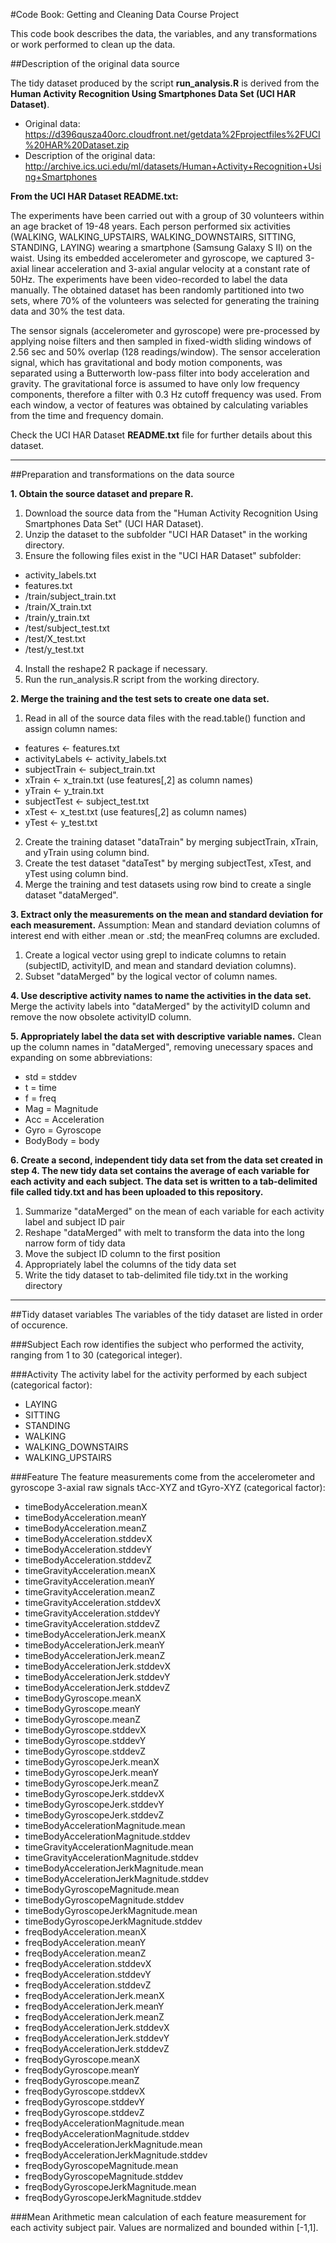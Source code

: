 #Code Book: Getting and Cleaning Data Course Project

This code book describes the data, the variables, and any transformations or work performed to clean up the data.

##Description of the original data source

The tidy dataset produced by the script **run_analysis.R** is derived from the **Human Activity Recognition Using Smartphones Data Set (UCI HAR Dataset)**.

* Original data: https://d396qusza40orc.cloudfront.net/getdata%2Fprojectfiles%2FUCI%20HAR%20Dataset.zip
* Description of the original data: http://archive.ics.uci.edu/ml/datasets/Human+Activity+Recognition+Using+Smartphones

**From the UCI HAR Dataset README.txt:**

The experiments have been carried out with a group of 30 volunteers within an age bracket of 19-48 years. Each person performed six activities (WALKING, WALKING_UPSTAIRS, WALKING_DOWNSTAIRS, SITTING, STANDING, LAYING) wearing a smartphone (Samsung Galaxy S II) on the waist. Using its embedded accelerometer and gyroscope, we captured 3-axial linear acceleration and 3-axial angular velocity at a constant rate of 50Hz. The experiments have been video-recorded to label the data manually. The obtained dataset has been randomly partitioned into two sets, where 70% of the volunteers was selected for generating the training data and 30% the test data.

The sensor signals (accelerometer and gyroscope) were pre-processed by applying noise filters and then sampled in fixed-width sliding windows of 2.56 sec and 50% overlap (128 readings/window). The sensor acceleration signal, which has gravitational and body motion components, was separated using a Butterworth low-pass filter into body acceleration and gravity. The gravitational force is assumed to have only low frequency components, therefore a filter with 0.3 Hz cutoff frequency was used. From each window, a vector of features was obtained by calculating variables from the time and frequency domain.

Check the UCI HAR Dataset **README.txt** file for further details about this dataset. 

---

##Preparation and transformations on the data source

**1. Obtain the source dataset and prepare R.**
1. Download the source data from the "Human Activity Recognition Using Smartphones Data Set" (UCI HAR Dataset).
2. Unzip the dataset to the subfolder "UCI HAR Dataset" in the working directory.
3. Ensure the following files exist in the "UCI HAR Dataset" subfolder:
  * activity_labels.txt
  * features.txt
  * /train/subject_train.txt
  * /train/X_train.txt
  * /train/y_train.txt
  * /test/subject_test.txt
  * /test/X_test.txt
  * /test/y_test.txt
  
4. Install the reshape2 R package if necessary.
5. Run the run_analysis.R script from the working directory.

**2. Merge the training and the test sets to create one data set.**
1. Read in all of the source data files with the read.table() function and assign column names:
  * features       <-  features.txt
  * activityLabels <-  activity_labels.txt
  * subjectTrain   <-  subject_train.txt
  * xTrain         <-  x_train.txt (use features[,2] as column names)
  * yTrain         <-  y_train.txt
  * subjectTest    <-  subject_test.txt
  * xTest          <-  x_test.txt (use features[,2] as column names)
  * yTest          <-  y_test.txt
  
2. Create the training dataset "dataTrain" by merging subjectTrain, xTrain, and yTrain using column bind.
3. Create the test dataset "dataTest" by merging subjectTest, xTest, and yTest using column bind.
4. Merge the training and test datasets using row bind to create a single dataset "dataMerged".

**3. Extract only the measurements on the mean and standard deviation for each measurement.**
Assumption: Mean and standard deviation columns of interest end with either .mean or .std; the meanFreq columns are excluded.
1. Create a logical vector using grepl to indicate columns to retain (subjectID, activityID, and mean and standard deviation columns). 
2. Subset "dataMerged" by the logical vector of column names. 

**4. Use descriptive activity names to name the activities in the data set.**
Merge the activity labels into "dataMerged" by the activityID column and remove the now obsolete activityID column.

**5. Appropriately label the data set with descriptive variable names.**
Clean up the column names in "dataMerged", removing unecessary spaces and expanding on some abbreviations:
  * std = stddev
  * t = time
  * f = freq
  * Mag = Magnitude
  * Acc = Acceleration
  * Gyro = Gyroscope  
  * BodyBody = body

**6. Create a second, independent tidy data set from the data set created in step 4. The new tidy data set contains the average of each variable for each activity and each subject. The data set is written to a tab-delimited file called tidy.txt and has been uploaded to this repository.**
1. Summarize "dataMerged" on the mean of each variable for each activity label and subject ID pair
2. Reshape "dataMerged" with melt to transform the data into the long narrow form of tidy data
3. Move the subject ID column to the first position
4. Appropriately label the columns of the tidy data set
2. Write the tidy dataset to tab-delimited file tidy.txt in the working directory 

---

##Tidy dataset variables
The variables of the tidy dataset are listed in order of occurence.

###Subject
Each row identifies the subject who performed the activity, ranging from 1 to 30 (categorical integer).

###Activity
The activity label for the activity performed by each subject (categorical factor):
* LAYING 
* SITTING
* STANDING
* WALKING
* WALKING_DOWNSTAIRS
* WALKING_UPSTAIRS

###Feature
The feature measurements come from the accelerometer and gyroscope 3-axial raw signals tAcc-XYZ and tGyro-XYZ (categorical factor):

* timeBodyAcceleration.meanX
* timeBodyAcceleration.meanY
* timeBodyAcceleration.meanZ
* timeBodyAcceleration.stddevX
* timeBodyAcceleration.stddevY
* timeBodyAcceleration.stddevZ
* timeGravityAcceleration.meanX
* timeGravityAcceleration.meanY
* timeGravityAcceleration.meanZ
* timeGravityAcceleration.stddevX
* timeGravityAcceleration.stddevY
* timeGravityAcceleration.stddevZ
* timeBodyAccelerationJerk.meanX
* timeBodyAccelerationJerk.meanY
* timeBodyAccelerationJerk.meanZ
* timeBodyAccelerationJerk.stddevX
* timeBodyAccelerationJerk.stddevY
* timeBodyAccelerationJerk.stddevZ
* timeBodyGyroscope.meanX
* timeBodyGyroscope.meanY
* timeBodyGyroscope.meanZ
* timeBodyGyroscope.stddevX
* timeBodyGyroscope.stddevY
* timeBodyGyroscope.stddevZ
* timeBodyGyroscopeJerk.meanX
* timeBodyGyroscopeJerk.meanY
* timeBodyGyroscopeJerk.meanZ
* timeBodyGyroscopeJerk.stddevX
* timeBodyGyroscopeJerk.stddevY
* timeBodyGyroscopeJerk.stddevZ
* timeBodyAccelerationMagnitude.mean
* timeBodyAccelerationMagnitude.stddev
* timeGravityAccelerationMagnitude.mean
* timeGravityAccelerationMagnitude.stddev
* timeBodyAccelerationJerkMagnitude.mean
* timeBodyAccelerationJerkMagnitude.stddev
* timeBodyGyroscopeMagnitude.mean
* timeBodyGyroscopeMagnitude.stddev
* timeBodyGyroscopeJerkMagnitude.mean
* timeBodyGyroscopeJerkMagnitude.stddev
* freqBodyAcceleration.meanX
* freqBodyAcceleration.meanY
* freqBodyAcceleration.meanZ
* freqBodyAcceleration.stddevX
* freqBodyAcceleration.stddevY
* freqBodyAcceleration.stddevZ
* freqBodyAccelerationJerk.meanX
* freqBodyAccelerationJerk.meanY
* freqBodyAccelerationJerk.meanZ
* freqBodyAccelerationJerk.stddevX
* freqBodyAccelerationJerk.stddevY
* freqBodyAccelerationJerk.stddevZ
* freqBodyGyroscope.meanX
* freqBodyGyroscope.meanY
* freqBodyGyroscope.meanZ
* freqBodyGyroscope.stddevX
* freqBodyGyroscope.stddevY
* freqBodyGyroscope.stddevZ
* freqBodyAccelerationMagnitude.mean
* freqBodyAccelerationMagnitude.stddev
* freqBodyAccelerationJerkMagnitude.mean
* freqBodyAccelerationJerkMagnitude.stddev
* freqBodyGyroscopeMagnitude.mean
* freqBodyGyroscopeMagnitude.stddev
* freqBodyGyroscopeJerkMagnitude.mean
* freqBodyGyroscopeJerkMagnitude.stddev 

###Mean
Arithmetic mean calculation of each feature measurement for each activity subject pair. Values are normalized and bounded within [-1,1].